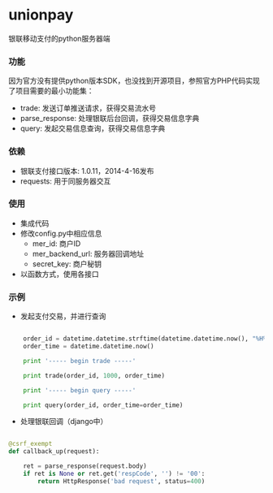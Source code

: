 unionpay
========

银联移动支付的python服务器端

### 功能

因为官方没有提供python版本SDK，也没找到开源项目，参照官方PHP代码实现了项目需要的最小功能集：

- trade: 发送订单推送请求，获得交易流水号
- parse_response: 处理银联后台回调，获得交易信息字典
- query: 发起交易信息查询，获得交易信息字典

### 依赖

- 银联支付接口版本: 1.0.11，2014-4-16发布
- requests: 用于同服务器交互

### 使用

- 集成代码
- 修改config.py中相应信息
  - mer_id: 商户ID
  - mer_backend_url: 服务器回调地址
  - secret_key: 商户秘钥
- 以函数方式，使用各接口

### 示例

- 发起支付交易，并进行查询

``` python

    order_id = datetime.datetime.strftime(datetime.datetime.now(), "%H%M%S%f")
    order_time = datetime.datetime.now()

    print '----- begin trade -----'

    print trade(order_id, 1000, order_time)

    print '----- begin query -----'

    print query(order_id, order_time=order_time)

```

- 处理银联回调（django中）

``` python

@csrf_exempt
def callback_up(request):

    ret = parse_response(request.body)
    if ret is None or ret.get('respCode', '') != '00':
        return HttpResponse('bad request', status=400)

```
